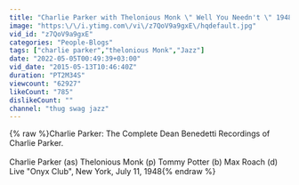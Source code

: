 ```yaml
---
title: "Charlie Parker with Thelonious Monk \" Well You Needn't \" 1948"
image: "https:\/\/i.ytimg.com\/vi\/z7QoV9a9gxE\/hqdefault.jpg"
vid_id: "z7QoV9a9gxE"
categories: "People-Blogs"
tags: ["charlie parker","thelonious Monk","Jazz"]
date: "2022-05-05T00:49:39+03:00"
vid_date: "2015-05-13T10:46:40Z"
duration: "PT2M34S"
viewcount: "62927"
likeCount: "785"
dislikeCount: ""
channel: "thug swag jazz"
---
```

{% raw %}Charlie Parker: The Complete Dean Benedetti Recordings of Charlie Parker.<br /><br />Charlie Parker (as) Thelonious Monk (p) Tommy Potter (b) Max Roach (d) <br />Live &quot;Onyx Club&quot;, New York, July 11, 1948{% endraw %}
